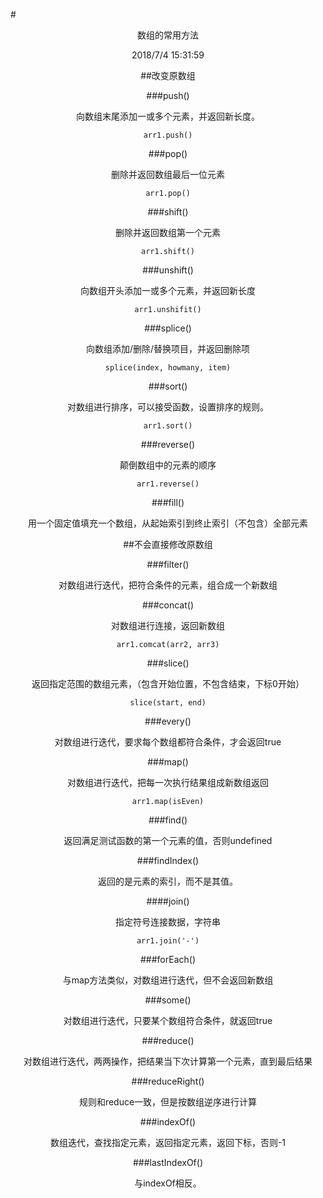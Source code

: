 #<center>数组的常用方法

2018/7/4 15:31:59 

##改变原数组

###push()

向数组末尾添加一或多个元素，并返回新长度。

    arr1.push()

###pop()

删除并返回数组最后一位元素

    arr1.pop()

###shift()

删除并返回数组第一个元素

    arr1.shift()

###unshift()

向数组开头添加一或多个元素，并返回新长度

    arr1.unshifit()

###splice()

向数组添加/删除/替换项目，并返回删除项

    splice(index, howmany, item)

###sort()

对数组进行排序，可以接受函数，设置排序的规则。

    arr1.sort()

###reverse()

颠倒数组中的元素的顺序

    arr1.reverse()

###fill()

用一个固定值填充一个数组，从起始索引到终止索引（不包含）全部元素

##不会直接修改原数组

###filter()

对数组进行迭代，把符合条件的元素，组合成一个新数组

###concat()

对数组进行连接，返回新数组

    arr1.comcat(arr2, arr3)

###slice()

返回指定范围的数组元素，（包含开始位置，不包含结束，下标0开始）

    slice(start, end)

###every()

对数组进行迭代，要求每个数组都符合条件，才会返回true

###map()

对数组进行迭代，把每一次执行结果组成新数组返回
 
    arr1.map(isEven)

###find()

返回满足测试函数的第一个元素的值，否则undefined

###findIndex()

返回的是元素的索引，而不是其值。

####join()

指定符号连接数据，字符串

    arr1.join('-')

###forEach()

与map方法类似，对数组进行迭代，但不会返回新数组

###some()

对数组进行迭代，只要某个数组符合条件，就返回true

###reduce()

对数组进行迭代，两两操作，把结果当下次计算第一个元素，直到最后结果

###reduceRight()

规则和reduce一致，但是按数组逆序进行计算

###indexOf()

数组迭代，查找指定元素，返回指定元素，返回下标，否则-1

###lastIndexOf()

与indexOf相反。